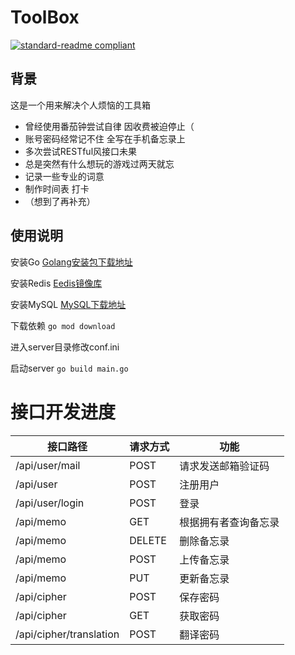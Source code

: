 # ToolBox

[![standard-readme compliant](https://camo.githubusercontent.com/f116695412df39ab3c98d8291befdb93af123f56aecc79fff4b20c410a5b54c7/68747470733a2f2f696d672e736869656c64732e696f2f62616467652f726561646d652532307374796c652d7374616e646172642d627269676874677265656e2e7376673f7374796c653d666c61742d737175617265)](https://github.com/RichardLitt/standard-readme)

## 背景

这是一个用来解决个人烦恼的工具箱

* 曾经使用番茄钟尝试自律 因收费被迫停止（
* 账号密码经常记不住 全写在手机备忘录上
* 多次尝试RESTful风接口未果
* 总是突然有什么想玩的游戏过两天就忘
* 记录一些专业的词意
* 制作时间表 打卡 
* （想到了再补充）



## 使用说明

安装Go [Golang安装包下载地址](https://go.dev/dl/)

安装Redis  [Eedis镜像库](https://hub.docker.com/_/redis?tab=tags)

安装MySQL [MySQL下载地址](https://dev.mysql.com/downloads/mysql/)

下载依赖  `go mod download`

进入server目录修改conf.ini

启动server `go build main.go`



# 接口开发进度

| 接口路径                | 请求方式 | 功能                 |
| ----------------------- | -------- | -------------------- |
| /api/user/mail          | POST     | 请求发送邮箱验证码   |
| /api/user               | POST     | 注册用户             |
| /api/user/login         | POST     | 登录                 |
| /api/memo               | GET      | 根据拥有者查询备忘录 |
| /api/memo               | DELETE   | 删除备忘录           |
| /api/memo               | POST     | 上传备忘录           |
| /api/memo               | PUT      | 更新备忘录           |
| /api/cipher             | POST     | 保存密码             |
| /api/cipher             | GET      | 获取密码             |
| /api/cipher/translation | POST     | 翻译密码             |

